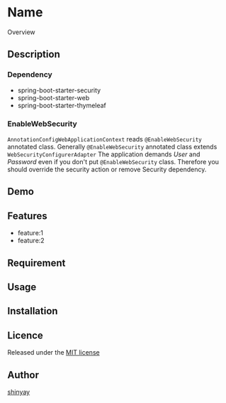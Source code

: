 # Name

Overview

## Description
### Dependency
- spring-boot-starter-security
- spring-boot-starter-web
- spring-boot-starter-thymeleaf

### EnableWebSecurity
`AnnotationConfigWebApplicationContext` reads `@EnableWebSecurity` annotated class.
Generally `@EnableWebSecurity` annotated class extends `WebSecurityConfigurerAdapter`
The application demands *User* and *Password* even if you don't put `@EnableWebSecurity` class. Therefore you should override the security action or remove Security dependency.

## Demo

## Features

- feature:1
- feature:2

## Requirement

## Usage

## Installation

## Licence

Released under the [MIT license](https://gist.githubusercontent.com/shinyay/56e54ee4c0e22db8211e05e70a63247e/raw/34c6fdd50d54aa8e23560c296424aeb61599aa71/LICENSE)

## Author

[shinyay](https://github.com/shinyay)
